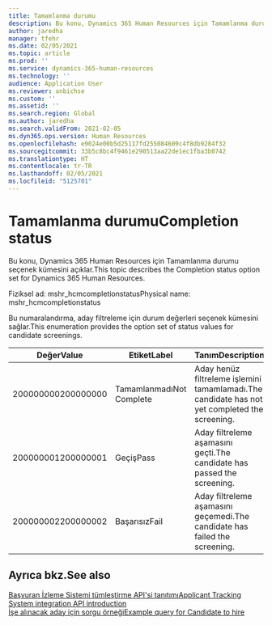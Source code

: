 ```yaml
---
title: Tamamlanma durumu
description: Bu konu, Dynamics 365 Human Resources için Tamamlanma durumu seçenek kümesini açıklar.
author: jaredha
manager: tfehr
ms.date: 02/05/2021
ms.topic: article
ms.prod: ''
ms.service: dynamics-365-human-resources
ms.technology: ''
audience: Application User
ms.reviewer: anbichse
ms.custom: ''
ms.assetid: ''
ms.search.region: Global
ms.author: jaredha
ms.search.validFrom: 2021-02-05
ms.dyn365.ops.version: Human Resources
ms.openlocfilehash: e9024e00b5d25117fd255084609c4f8db9284f32
ms.sourcegitcommit: 33b5c8bc4f9461e290513aa22de1ec1fba3b0742
ms.translationtype: HT
ms.contentlocale: tr-TR
ms.lasthandoff: 02/05/2021
ms.locfileid: "5125701"
---
```

# <a name="completion-status"></a><span data-ttu-id="df1d3-103">Tamamlanma durumu</span><span class="sxs-lookup"><span data-stu-id="df1d3-103">Completion status</span></span>

<span data-ttu-id="df1d3-104">Bu konu, Dynamics 365 Human Resources için Tamamlanma durumu seçenek kümesini açıklar.</span><span class="sxs-lookup"><span data-stu-id="df1d3-104">This topic describes the Completion status option set for Dynamics 365 Human Resources.</span></span>

<span data-ttu-id="df1d3-105">Fiziksel ad: mshr_hcmcompletionstatus</span><span class="sxs-lookup"><span data-stu-id="df1d3-105">Physical name: mshr_hcmcompletionstatus</span></span>

<span data-ttu-id="df1d3-106">Bu numaralandırma, aday filtreleme için durum değerleri seçenek kümesini sağlar.</span><span class="sxs-lookup"><span data-stu-id="df1d3-106">This enumeration provides the option set of status values for candidate screenings.</span></span> 

| <span data-ttu-id="df1d3-107">Değer</span><span class="sxs-lookup"><span data-stu-id="df1d3-107">Value</span></span> | <span data-ttu-id="df1d3-108">Etiket</span><span class="sxs-lookup"><span data-stu-id="df1d3-108">Label</span></span> | <span data-ttu-id="df1d3-109">Tanım</span><span class="sxs-lookup"><span data-stu-id="df1d3-109">Description</span></span> |
| --- | --- | --- |
| <span data-ttu-id="df1d3-110">200000000</span><span class="sxs-lookup"><span data-stu-id="df1d3-110">200000000</span></span> | <span data-ttu-id="df1d3-111">Tamamlanmadı</span><span class="sxs-lookup"><span data-stu-id="df1d3-111">Not Complete</span></span> | <span data-ttu-id="df1d3-112">Aday henüz filtreleme işlemini tamamlamadı.</span><span class="sxs-lookup"><span data-stu-id="df1d3-112">The candidate has not yet completed the screening.</span></span> |
| <span data-ttu-id="df1d3-113">200000001</span><span class="sxs-lookup"><span data-stu-id="df1d3-113">200000001</span></span> | <span data-ttu-id="df1d3-114">Geçiş</span><span class="sxs-lookup"><span data-stu-id="df1d3-114">Pass</span></span> | <span data-ttu-id="df1d3-115">Aday filtreleme aşamasını geçti.</span><span class="sxs-lookup"><span data-stu-id="df1d3-115">The candidate has passed the screening.</span></span> |
| <span data-ttu-id="df1d3-116">200000002</span><span class="sxs-lookup"><span data-stu-id="df1d3-116">200000002</span></span> | <span data-ttu-id="df1d3-117">Başarısız</span><span class="sxs-lookup"><span data-stu-id="df1d3-117">Fail</span></span> | <span data-ttu-id="df1d3-118">Aday filtreleme aşamasını geçemedi.</span><span class="sxs-lookup"><span data-stu-id="df1d3-118">The candidate has failed the screening.</span></span> |

## <a name="see-also"></a><span data-ttu-id="df1d3-119">Ayrıca bkz.</span><span class="sxs-lookup"><span data-stu-id="df1d3-119">See also</span></span>

[<span data-ttu-id="df1d3-120">Başvuran İzleme Sistemi tümleştirme API'si tanıtımı</span><span class="sxs-lookup"><span data-stu-id="df1d3-120">Applicant Tracking System integration API introduction</span></span>](hr-admin-integration-ats-api-introduction.md)<br>
[<span data-ttu-id="df1d3-121">İşe alınacak aday için sorgu örneği</span><span class="sxs-lookup"><span data-stu-id="df1d3-121">Example query for Candidate to hire</span></span>](hr-admin-integration-ats-api-candidate-to-hire-example-query.md)
